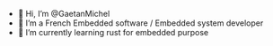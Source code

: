 - 👋 Hi, I’m @GaetanMichel
- 👀 I’m a French Embedded software / Embedded system developer
- 🌱 I’m currently learning rust for embedded purpose



<!---
GaetanMichel/GaetanMichel is a ✨ special ✨ repository because its `README.md` (this file) appears on your GitHub profile.
You can click the Preview link to take a look at your changes.
--->

